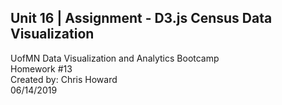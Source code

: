 <h2> Unit 16 | Assignment - D3.js Census Data Visualization </h2>

UofMN Data Visualization and Analytics Bootcamp </br>
Homework #13 </br>
Created by: Chris Howard </br>
06/14/2019 </br>
